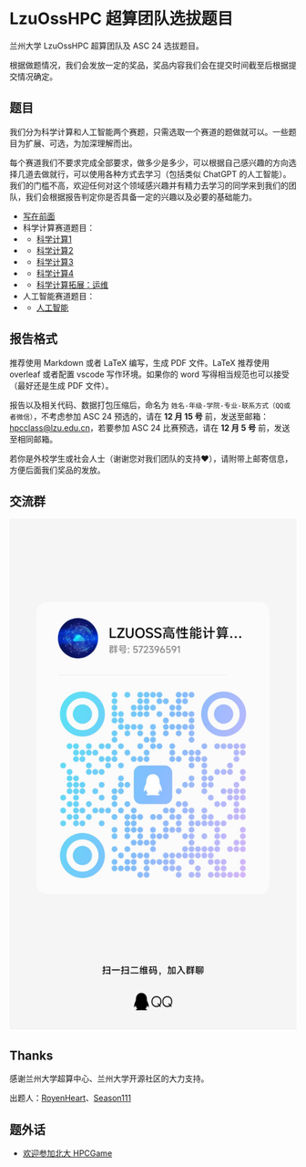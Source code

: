# LzuOssHPC 超算团队选拔题目

兰州大学 LzuOssHPC 超算团队及 ASC 24 选拔题目。

根据做题情况，我们会发放一定的奖品，奖品内容我们会在提交时间截至后根据提交情况确定。

## 题目

我们分为科学计算和人工智能两个赛题，只需选取一个赛道的题做就可以。一些题目为扩展、可选，为加深理解而出。

每个赛道我们不要求完成全部要求，做多少是多少，可以根据自己感兴趣的方向选择几道去做就行，可以使用各种方式去学习（包括类似 ChatGPT 的人工智能）。我们的门槛不高，欢迎任何对这个领域感兴趣并有精力去学习的同学来到我们的团队，我们会根据报告判定你是否具备一定的兴趣以及必要的基础能力。

- [写在前面](./problem-sets/first-of-all.md)
- 科学计算赛道题目：
- - [科学计算1](./problem-sets/sci-1.md)
- - [科学计算2](./problem-sets/sci-2.md)
- - [科学计算3](./problem-sets/sci-3.md)
- - [科学计算4](./problem-sets/sci-4.md)
- - [科学计算拓展：运维](./problem-sets/ops.md)
- 人工智能赛道题目：
- - [人工智能](./problem-sets/ai.md)

## 报告格式

推荐使用 Markdown 或者 LaTeX 编写，生成 PDF 文件。LaTeX 推荐使用 overleaf 或者配置 vscode 写作环境。如果你的 word 写得相当规范也可以接受（最好还是生成 PDF 文件）。

报告以及相关代码、数据打包压缩后，命名为 `姓名-年级-学院-专业-联系方式（QQ或者微信）`，不考虑参加 ASC 24 预选的，请在 **12 月 15 号** 前，发送至邮箱：[hpcclass@lzu.edu.cn](mailto:hpcclass@lzu.edu.cn)，若要参加 ASC 24 比赛预选，请在 **12 月 5 号** 前，发送至相同邮箱。

若你是外校学生或社会人士（谢谢您对我们团队的支持❤️），请附带上邮寄信息，方便后面我们奖品的发放。

## 交流群

![](./QQ.jpg)

## Thanks

感谢兰州大学超算中心、兰州大学开源社区的大力支持。

出题人：[RoyenHeart](https://github.com/royenheart)、[Season111](https://github.com/Season111)

## 题外话

- [欢迎参加北大 HPCGame](https://hpcgame.pku.edu.cn/)
